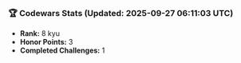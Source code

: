 ### 🏆 Codewars Stats (Updated: 2025-09-27 06:11:03 UTC)

- **Rank:** 8 kyu
- **Honor Points:** 3
- **Completed Challenges:** 1
